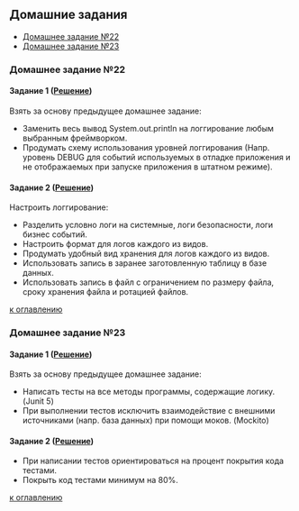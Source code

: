 ## Домашние задания
+ [Домашнее задание №22](readme.md#домашнее-задание-22)
+ [Домашнее задание №23](readme.md#домашнее-задание-23)

### Домашнее задание №22
#### Задание 1 ([Решение](https://github.com/vsokol/innopolis/tree/master/HomeWork22))  
Взять за основу предыдущее домашнее задание:
- Заменить весь вывод System.out.println на логгирование любым выбранным фреймворком.
- Продумать схему использования уровней логгирования (Напр. уровень DEBUG для событий используемых в отладке приложения и не отображаемых при запуске приложения в штатном режиме).
 
#### Задание 2 ([Решение](https://github.com/vsokol/innopolis/tree/master/HomeWork22)) 
Настроить логгирование:
- Разделить условно логи на системные, логи безопасности, логи бизнес событий.
- Настроить формат для логов каждого из видов.
- Продумать удобный вид хранения для логов каждого из видов.
- Использовать запись в заранее заготовленную таблицу в базе данных.
- Использовать запись в файл с ограничением по размеру файла, сроку хранения файла и ротацией файлов.
 
[к оглавлению](#readme)
 
### Домашнее задание №23
#### Задание 1 ([Решение](https://github.com/vsokol/innopolis/tree/master/HomeWork23))  
Взять за основу предыдущее домашнее задание:
- Написать тесты на все методы программы, содержащие логику. (Junit 5)
- При выполнении тестов исключить взаимодействие с внешними источниками (напр. база данных) при помощи моков. (Mockito)
 
#### Задание 2 ([Решение](https://github.com/vsokol/innopolis/tree/master/HomeWork23)) 
- При написании тестов ориентироваться на процент покрытия кода тестами.
- Покрыть код тестами минимум на 80%.

[к оглавлению](#readme)
